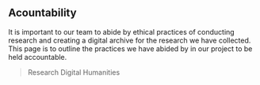 ## Acountability ##
It is important to our team to abide by ethical practices of conducting research and creating a digital archive for the research we have collected. This page is to outline the practices we have abided by in our project to be held accountable.
> Research
> Digital Humanities 